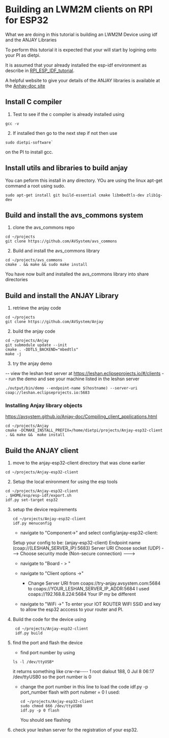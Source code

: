 # Building an LWM2M clients on RPI for ESP32


What we are doing in this tutorial is building an LWM2M Device using idf and the ANJAY Libraries

To perform this tutorial it is expected that your will start by logining onto your PI as dietpi.

It is assumed that your already installed the esp-idf environment as describe in [RPI_ESP_IDF_tutorial](../RPI_ESP_IDF_tutorial).


A helpful website to give your details of the ANJAY libraries is available at the [Anhay-doc site](https://avsystem.github.io/Anjay-doc/Introduction.html)

## Install C compiler ##

1.  Test to see if the c compiler is already installed  using 

```
gcc -v
```

2. If installed then go to the next step if not then use 

```
sudo dietpi-software`
```
on the PI to install gcc.

## Install utils and libraries to build anjay ###

You can peform this install in any directory.  YOu are using the linux apt-get command a root using sudo.

``` 
sudo apt-get install git build-essential cmake libmbedtls-dev zlib1g-dev
```

## Build and install the avs_commons system ##


1. clone the avs_commons repo
```
cd ~/projects
git clone https://github.com/AVSystem/avs_commons
```
2. Build and install the avs_commons library
```
cd ~/projects/avs_commons
cmake . && make && sudo make install
```

You have now built and installed the avs_commons library into share directories

## Build and install the ANJAY Library ##

1. retrieve the anjay code
```
cd ~/projects
git clone https://github.com/AVSystem/Anjay
```
2. build the anjay code
```
cd ~/projects/Anjay
git submodule update --init
cmake . -DDTLS_BACKEND="mbedtls"
make -j
```
3. try the anjay demo

-- view the leshan test server at https://leshan.eclipseprojects.io/#/clients
-- run the demo and see your machine listed in the leshsn server
```
./output/bin/demo --endpoint-name $(hostname) --server-uri coap://leshan.eclipseprojects.io:5683
```


### Installing Anjay library objects
https://avsystem.github.io/Anjay-doc/Compiling_client_applications.html
```
cd ~/projects/Anjay
cmake -DCMAKE_INSTALL_PREFIX=/home/dietpi/projects/Anjay-esp32-client . && make &&  make install
```

## Build the ANJAY client ##

1. move to the anjay-esp32-client directory that was clone earlier
```
cd ~/projects/Anjay-esp32-client
```

2. Setup the local enironment for using the esp tools
```
cd ~/projects/Anjay-esp32-client
. $HOME/esp/esp-idf/export.sh
idf.py set-target esp32 
```
3. setup the device requirements
     ```
     cd ~/projects/Anjay-esp32-client
     idf.py menuconfig
     ```
     - navigate to "Component->" and select config/anjay-esp32-client:

     Setup your config to be:
     (anjay-esp32-client) Endpoint name
     (coap://{LESHAN_SERVER_IP}:5683) Server URI
     Choose socket (UDP)  --->
     Choose security mode (Non-secure connection)  --->


     - navigate to "Board - > "

     -  navigate to "Client options ->"
          - Change Server URI from coaps://try-anjay.avsystem.com:5684 to  coaps://YOUR_LESHAN_SERVER_IP_ADDR:5684
	    I used coaps://192.168.8.224:5684
	    Your IP my be different
	    
     -  navigate to "WiFi ->"
         To enter your IOT ROUTER WIFI SSID and key to allow the esp32 acccess to your router and PI.
	 
4. Build the code for the device using
    
    ```
     cd ~/projects/Anjay-esp32-client
     idf.py build
     ```

5. find the port and flash the device

   - find port number by using
   ```
   ls -l /dev/ttyUSB*
   ```
   it returns something like
   crw-rw---- 1 root dialout 188, 0 Jul  8 06:17 /dev/ttyUSB0
   so the port number is 0

   - change the port number in this line to load the code
    idf.py -p  port_number flash
    with port nubmer = 0 I used:
     ```
     cd ~/projects/Anjay-esp32-client
     sudo chmod 666 /dev/ttyUSB0
     idf.py -p 0 flash
     ```
     You should see flashing

  6. check your leshan server for the registration of your esp32.



